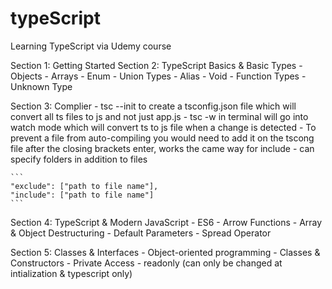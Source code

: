 # typeScript
Learning TypeScript via Udemy course


Section 1: Getting Started
Section 2: TypeScript Basics & Basic Types
    - Objects 
    - Arrays
    - Enum
    - Union Types
    - Alias
    - Void
    - Function Types
    - Unknown Type


Section 3: Complier
    - tsc --init to create a tsconfig.json file which will convert all ts files to js and not just app.js
    - tsc -w in terminal will go into watch mode which will convert ts to js file when a change is detected
    - To prevent a file from auto-compiling you would need to add it on the tscong file after the closing brackets enter, works the came way for include 
        - can specify folders in addition to files
    
    ```
    "exclude": ["path to file name"],
    "include": ["path to file name"]
    ```

Section 4: TypeScript & Modern JavaScript
    - ES6
    - Arrow Functions
    - Array & Object Destructuring
    - Default Parameters
    - Spread Operator

Section 5: Classes & Interfaces 
    - Object-oriented programming
    - Classes & Constructors
    - Private Access
    - readonly (can only be changed at intialization & typescript only)